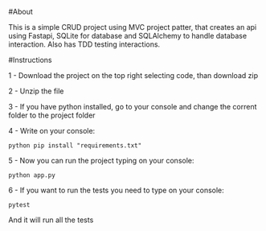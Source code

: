 #About

This is a simple CRUD project using MVC project patter, that creates an api using Fastapi, SQLite for database and SQLAlchemy to handle database interaction. Also has TDD testing interactions.

#Instructions

1 - Download the project on the top right selecting code, than download zip

2 - Unzip the file

3 - If you have python installed, go to your console and change the corrent folder to the project folder

4 - Write on your console:

    python pip install "requirements.txt"
5 - Now you can run the project typing on your console:

    python app.py
6 - If you want to run the tests you need to type on your console:

    pytest
And it will run all the tests
